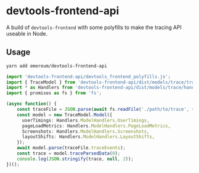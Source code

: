 # devtools-frontend-api

A build of `devtools-frontend` with some polyfills to make the tracing API useable in Node.


## Usage

```sh
yarn add emereum/devtools-frontend-api
```

```ts
import 'devtools-frontend-api/devtools_frontend_polyfills.js';
import { TraceModel } from 'devtools-frontend-api/dist/models/trace/trace';
import * as Handlers from 'devtools-frontend-api/dist/models/trace/handlers/handlers';
import { promises as fs } from 'fs';

(async function() {
    const traceFile = JSON.parse(await fs.readFile('./path/to/trace', { encoding: 'utf-8' }));
    const model = new TraceModel.Model({
      userTimings: Handlers.ModelHandlers.UserTimings,
      pageLoadMetrics: Handlers.ModelHandlers.PageLoadMetrics,
      Screenshots: Handlers.ModelHandlers.Screenshots,
      layoutShifts: Handlers.ModelHandlers.LayoutShifts,
    });
    await model.parse(traceFile.traceEvents);
    const trace = model.traceParsedData(0);
    console.log(JSON.stringify(trace, null, 2));
})();

```